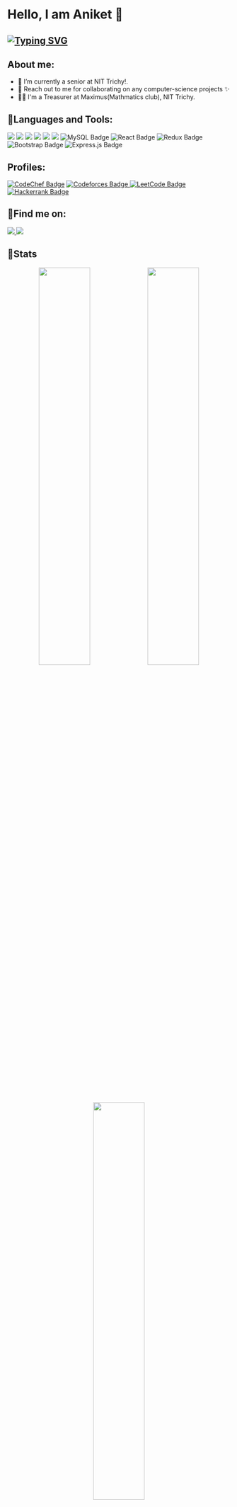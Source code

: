 <p align="center"></p>
<h1 >Hello, I am Aniket 👋</h1>

## [![Typing SVG](https://readme-typing-svg.herokuapp.com?size=20&lines=A+Full+Stack+Developer;Coding+Enthusiast)](https://git.io/typing-svg)

 <!--<img src="https://giphy.com/clips/grooving-vibin-head-bop-Zkv81Dp5msItSOC631" width="5" height="50" align="right"> -->

## About me:
- 🔭 I’m currently a senior at NIT Trichy!.
- 👯 Reach out to me for collaborating on any computer-science projects :sparkles:
- 🧑‍⚖️ I'm a Treasurer at Maximus(Mathmatics club), NIT Trichy.

## 	:ribbon:Languages and Tools:

<p align>
<img src="https://img.shields.io/badge/C%2B%2B-00599C?style=for-the-badge&logo=c%2B%2B&logoColor=white">
<img src="https://img.shields.io/badge/C-A8B9CC?style=for-the-badge&logo=c&logoColor=white"> 
<!-- <img src="https://img.shields.io/badge/Python-3776AB?style=for-the-badge&logo=python&logoColor=white"> -->
<!-- <img src="https://img.shields.io/badge/Javascript-F7DF1E?style=for-the-badge&logo=javascript&logoColor=white"> -->
<img src="https://img.shields.io/badge/HTML5-E34F26?style=for-the-badge&logo=html5&logoColor=white">
<img src="https://img.shields.io/badge/CSS3-1572B6?style=for-the-badge&logo=css3&logoColor=white">
<img src="https://img.shields.io/badge/Node.js-339933?style=for-the-badge&logo=node.js&logoColor=white">
<img src="https://img.shields.io/badge/MongoDB-47A248?style=for-the-badge&logo=mongodb&logoColor=white">
<img src="https://img.shields.io/badge/MySQL-4479A1?style=for-the-badge&logo=mysql&logoColor=white" alt="MySQL Badge">
<img src="https://img.shields.io/badge/React-20232A?style=for-the-badge&logo=react&logoColor=61DAFB" alt="React Badge"> 
<img src="https://img.shields.io/badge/Redux-593D88?style=for-the-badge&logo=redux&logoColor=white" alt="Redux Badge"> 
<img src="https://img.shields.io/badge/Bootstrap-563D7C?style=for-the-badge&logo=bootstrap&logoColor=white" alt="Bootstrap Badge"> 
<img src="https://img.shields.io/badge/Express.js-000000?style=for-the-badge&logo=express&logoColor=white" alt="Express.js Badge">
</p>

## Profiles:
<p align>
<a href="https://www.codechef.com/users/anike_12345" target="_blank"><img src="https://img.shields.io/badge/Codechef-%23B92B27.svg?&style=for-the-badge&logo=CodeChef&logoColor=white" alt="CodeChef Badge"></a>
<a href="https://codeforces.com/profile/aniket_kushwahaji_1" target="_blank"><img src="https://img.shields.io/badge/Codeforces-445f9d?style=for-the-badge&logo=Codeforces&logoColor=white" alt="Codeforces Badge"</a>
<a href="https://leetcode.com/aniketkushwaha/" target="_blank"><img src="https://img.shields.io/badge/LeetCode-FFA116?style=for-the-badge&logo=LeetCode&logoColor=black" alt="LeetCode Badge"></a>
<a href="https://www.hackerrank.com/aniketkushwaha12" target="_blank"><img src="https://img.shields.io/badge/-HackerRank-brightgreen?style=for-the-badge&logo=HackerRank&logoColor=black" alt="Hackerrank Badge"></a>
</p>

## 	:email:Find me on:

<p align>
<!-- <a href="mailto:aniket1f3@gmail.com"><img src="https://img.shields.io/badge/Outlook-0078D4?style=for-the-badge&logo=microsoft-outlook&logoColor=white" alt="Outlook Badge"></a> -->
<a href="mailto:aniketkushwaha13579@gmail.com"><img src="https://img.shields.io/badge/Gmail-D14836?style=for-the-badge&logo=gmail&logoColor=white"</a>
<a href="https://www.linkedin.com/in/aniketkushwaha01/"><img src="https://img.shields.io/badge/LinkedIn-0077B5?style=for-the-badge&logo=linkedin&logoColor=white"></a>
<!-- <a href="https://www.facebook.com/profile.php?id=348u4884"><img src="https://img.shields.io/badge/Facebook-1877F2?style=for-the-badge&logo=facebook&logoColor=white"></a> -->
<!-- <a href="https://www.instagram.com/username/"><img src="https://img.shields.io/badge/Instagram-E4405F?style=for-the-badge&logo=instagram&logoColor=white"</a> -->
</p>

## :medal_sports:Stats

<p align="center">
  <img width="48%" src="https://github-readme-stats.vercel.app/api?username=AKushwahaji&show_icons=true&hide_border=true&theme=dracula" />
  <img width="48%" src="https://github-readme-streak-stats.herokuapp.com/?user=AKushwahaji&hide_border=true&theme=dracula" />
</p>
<p align="center">
	<img width="48%" src="https://github-readme-stats.vercel.app/api/top-langs/?username=AKushwahaji&layout=compact&theme=dracula&hide=jupyter%20notebook" />
</p>
